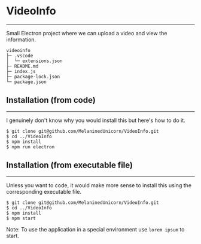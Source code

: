 # VideoInfo
***
Small Electron project where we can upload a video and view the information.


```
videoinfo
├─ .vscode
│  └─ extensions.json
├─ README.md
├─ index.js
├─ package-lock.json
└─ package.json

```

## Installation (from code)
***
I genuinely don't know why you would install this but here's how to do it. 
```
$ git clone git@github.com/MelaninedUnicorn/VideoInfo.git
$ cd ../VideoInfo
$ npm install
$ npm run electron
```
 

## Installation (from executable file)
***
Unless you want to code, it would make more sense to install this using the corresponding executable file. 
```
$ git clone git@github.com/MelaninedUnicorn/VideoInfo.git
$ cd ../VideoInfo
$ npm install
$ npm start
```
Note: To use the application in a special environment use ```lorem ipsum``` to start.



